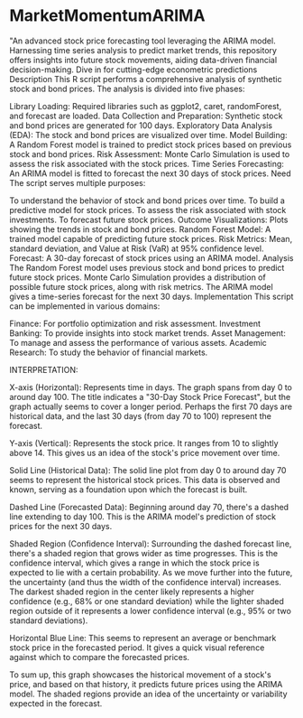 # MarketMomentumARIMA
"An advanced stock price forecasting tool leveraging the ARIMA model. Harnessing time series analysis to predict market trends, this repository offers insights into future stock movements, aiding data-driven financial decision-making. Dive in for cutting-edge econometric predictions
Description
This R script performs a comprehensive analysis of synthetic stock and bond prices. The analysis is divided into five phases:

Library Loading: Required libraries such as ggplot2, caret, randomForest, and forecast are loaded.
Data Collection and Preparation: Synthetic stock and bond prices are generated for 100 days.
Exploratory Data Analysis (EDA): The stock and bond prices are visualized over time.
Model Building: A Random Forest model is trained to predict stock prices based on previous stock and bond prices.
Risk Assessment: Monte Carlo Simulation is used to assess the risk associated with the stock prices.
Time Series Forecasting: An ARIMA model is fitted to forecast the next 30 days of stock prices.
Need
The script serves multiple purposes:
            
To understand the behavior of stock and bond prices over time.
To build a predictive model for stock prices.
To assess the risk associated with stock investments.
To forecast future stock prices.
Outcome
Visualizations: Plots showing the trends in stock and bond prices.
Random Forest Model: A trained model capable of predicting future stock prices.
Risk Metrics: Mean, standard deviation, and Value at Risk (VaR) at 95% confidence level.
Forecast: A 30-day forecast of stock prices using an ARIMA model.
Analysis
The Random Forest model uses previous stock and bond prices to predict future stock prices.
Monte Carlo Simulation provides a distribution of possible future stock prices, along with risk metrics.
The ARIMA model gives a time-series forecast for the next 30 days.
Implementation
This script can be implemented in various domains:

Finance: For portfolio optimization and risk assessment.
Investment Banking: To provide insights into stock market trends.
Asset Management: To manage and assess the performance of various assets.
Academic Research: To study the behavior of financial markets.

INTERPRETATION: 

X-axis (Horizontal): Represents time in days. The graph spans from day 0 to around day 100. The title indicates a "30-Day Stock Price Forecast", but the graph actually seems to cover a longer period. Perhaps the first 70 days are historical data, and the last 30 days (from day 70 to 100) represent the forecast.

Y-axis (Vertical): Represents the stock price. It ranges from 10 to slightly above 14. This gives us an idea of the stock's price movement over time.

Solid Line (Historical Data): The solid line plot from day 0 to around day 70 seems to represent the historical stock prices. This data is observed and known, serving as a foundation upon which the forecast is built.

Dashed Line (Forecasted Data): Beginning around day 70, there's a dashed line extending to day 100. This is the ARIMA model's prediction of stock prices for the next 30 days.

Shaded Region (Confidence Interval): Surrounding the dashed forecast line, there's a shaded region that grows wider as time progresses. This is the confidence interval, which gives a range in which the stock price is expected to lie with a certain probability. As we move further into the future, the uncertainty (and thus the width of the confidence interval) increases. The darkest shaded region in the center likely represents a higher confidence (e.g., 68% or one standard deviation) while the lighter shaded region outside of it represents a lower confidence interval (e.g., 95% or two standard deviations).

Horizontal Blue Line: This seems to represent an average or benchmark stock price in the forecasted period. It gives a quick visual reference against which to compare the forecasted prices.

To sum up, this graph showcases the historical movement of a stock's price, and based on that history, it predicts future prices using the ARIMA model. The shaded regions provide an idea of the uncertainty or variability expected in the forecast.
